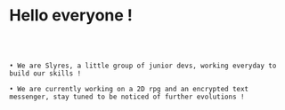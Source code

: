 <!DOCTYPE>
<h1>Hello everyone !</h1>
<body>
  <div style="white-space:pre-line;">
    
    • We are Slyres, a little group of junior devs, working everyday to build our skills !
    
    • We are currently working on a 2D rpg and an encrypted text messenger, stay tuned to be noticed of further evolutions !
  </div>
</body>
